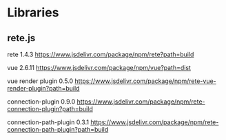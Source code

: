 # Libraries

## rete.js

rete 1.4.3
https://www.jsdelivr.com/package/npm/rete?path=build

vue 2.6.11
https://www.jsdelivr.com/package/npm/vue?path=dist

vue render plugin 0.5.0
https://www.jsdelivr.com/package/npm/rete-vue-render-plugin?path=build

connection-plugin 0.9.0
https://www.jsdelivr.com/package/npm/rete-connection-plugin?path=build

connection-path-plugin 0.3.1
https://www.jsdelivr.com/package/npm/rete-connection-path-plugin?path=build